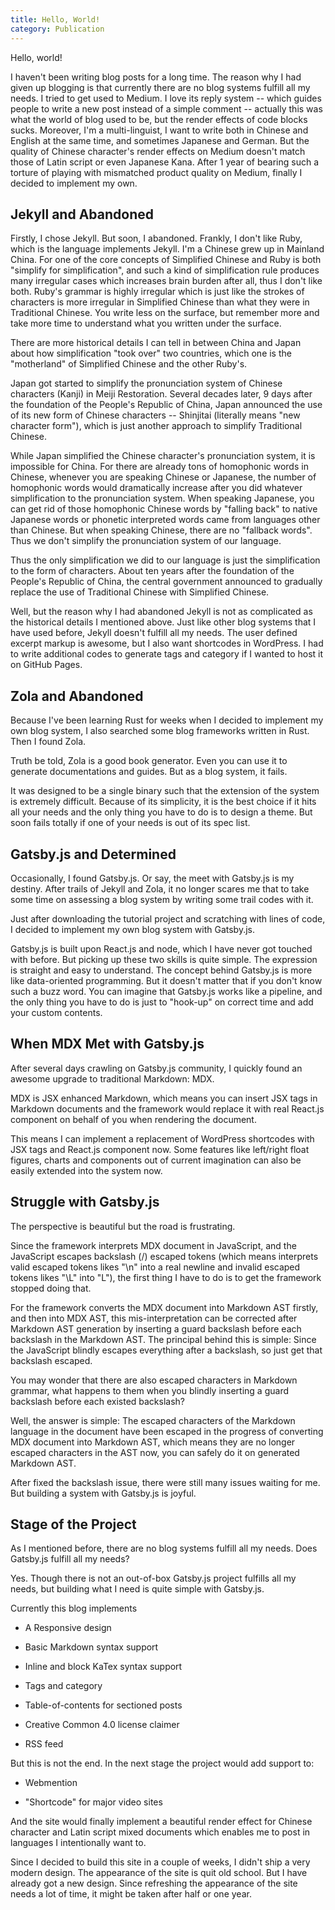 ```yaml
---
title: Hello, World!
category: Publication
---
```


Hello, world!

I haven't been writing blog posts for a long time. The reason why I had given
up blogging is that currently there are no blog systems fulfill all my needs. I
tried to get used to Medium. I love its reply system -- which guides people to 
write a new post instead of a simple comment -- actually this was what the world
of blog used to be, but the render effects of code blocks sucks. Moreover, I'm a
multi-linguist, I want to write both in Chinese and English at the same time,
and sometimes Japanese and German. But the quality of Chinese character's render
effects on Medium doesn't match those of Latin script or even Japanese Kana. 
After 1 year of bearing such a torture of playing with mismatched product 
quality on Medium, finally I decided to implement my own.

## Jekyll and Abandoned

Firstly, I chose Jekyll. But soon, I abandoned. Frankly, I don't like Ruby,
which is the language implements Jekyll. I'm a Chinese grew up in Mainland
China. For one of the core concepts of Simplified Chinese and Ruby is both
"simplify for simplification", and such a kind of simplification rule produces
many irregular cases which increases brain burden after all, thus I don't like
both. Ruby's grammar is highly irregular which is just like the strokes of
characters is more irregular in Simplified Chinese than what they were in
Traditional Chinese. You write less on the surface, but remember more and take
more time to understand what you written under the surface.

There are more historical details I can tell in between China and Japan about
how simplification "took over" two countries, which one is the "motherland" of 
Simplified Chinese and the other Ruby's.

Japan got started to simplify the pronunciation system of Chinese characters
(Kanji) in Meiji Restoration. Several decades later, 9 days after the foundation
of the People's Republic of China, Japan announced the use of its new form of
Chinese characters -- Shinjitai (literally means "new character form"), which
is just another approach to simplify Traditional Chinese. 

While Japan simplified the Chinese character's pronunciation system, it is 
impossible for China. For there are already tons of homophonic words in Chinese,
whenever you are speaking Chinese or Japanese, the number of homophonic words
would dramatically increase after you did whatever simplification to the
pronunciation system. When speaking Japanese, you can get rid of those
homophonic Chinese words by "falling back" to native Japanese words or phonetic
interpreted words came from languages other than Chinese. But when speaking
Chinese, there are no "fallback words". Thus we don't simplify the pronunciation
system of our language.

Thus the only simplification we did to our language is just the simplification
to the form of characters. About ten years after the foundation of the People's 
Republic of China, the central government announced to gradually replace the use
of Traditional Chinese with Simplified Chinese.

Well, but the reason why I had abandoned Jekyll is not as complicated as the
historical details I mentioned above. Just like other blog systems that I have
used before, Jekyll doesn't fulfill all my needs. The user defined excerpt
markup is awesome, but I also want shortcodes in WordPress. I had to write
additional codes to generate tags and category if I wanted to host it on GitHub
Pages.

## Zola and Abandoned

Because I've been learning Rust for weeks when I decided to implement my own
blog system, I also searched some blog frameworks written in Rust. Then I found
Zola.

Truth be told, Zola is a good book generator. Even you can use it to generate 
documentations and guides. But as a blog system, it fails.

It was designed to be a single binary such that the extension of the system is
extremely difficult. Because of its simplicity, it is the best choice if it hits
all your needs and the only thing you have to do is to design a theme. But soon
fails totally if one of your needs is out of its spec list.

## Gatsby.js and Determined

Occasionally, I found Gatsby.js. Or say, the meet with Gatsby.js is my destiny.
After trails of Jekyll and Zola, it no longer scares me that to take some time
on assessing a blog system by writing some trail codes with it.

Just after downloading the tutorial project and scratching with lines of code, I
decided to implement my own blog system with Gatsby.js.

Gatsby.js is built upon React.js and node, which I have never got touched with
before. But picking up these two skills is quite simple. The expression is
straight and easy to understand. The concept behind Gatsby.js is more like
data-oriented programming. But it doesn't matter that if you don't know such a
buzz word. You can imagine that Gatsby.js works like a pipeline, and the only
thing you have to do is just to "hook-up" on correct time and add your custom
contents.

## When MDX Met with Gatsby.js

After several days crawling on Gatsby.js community, I quickly found an awesome
upgrade to traditional Markdown: MDX.

MDX is JSX enhanced Markdown, which means you can insert JSX tags in Markdown
documents and the framework would replace it with real React.js component on
behalf of you when rendering the document.

This means I can implement a replacement of WordPress shortcodes with JSX tags
and React.js component now. Some features like left/right float figures, charts
and components out of current imagination can also be easily extended into the
system now.

## Struggle with Gatsby.js

The perspective is beautiful but the road is frustrating.

Since the framework interprets MDX document in JavaScript, and the JavaScript
escapes backslash (/) escaped tokens (which means interprets valid escaped
tokens likes "\n" into a real newline and invalid escaped tokens likes "\L" into
"L"), the first thing I have to do is to get the framework stopped doing that.

For the framework converts the MDX document into Markdown AST firstly, and then 
into MDX AST, this mis-interpretation can be corrected after Markdown AST
generation by inserting a guard backslash before each backslash in the Markdown
AST. The principal behind this is simple: Since the JavaScript blindly escapes
everything after a backslash, so just get that backslash escaped.  

You may wonder that there are also escaped characters in Markdown grammar, what
happens to them when you blindly inserting a guard backslash before each existed
backslash?

Well, the answer is simple: The escaped characters of the Markdown language in
the document have been escaped in the progress of converting MDX document into
Markdown AST, which means they are no longer escaped characters in the AST now,
you can safely do it on generated Markdown AST.

After fixed the backslash issue, there were still many issues waiting for me.
But building a system with Gatsby.js is joyful.

## Stage of the Project

As I mentioned before, there are no blog systems fulfill all my needs. Does
Gatsby.js fulfill all my needs?

Yes. Though there is not an out-of-box Gatsby.js project fulfills all my needs,
but building what I need is quite simple with Gatsby.js.

Currently this blog implements

- A Responsive design

- Basic Markdown syntax support

- Inline and block KaTex syntax support

- Tags and category

- Table-of-contents for sectioned posts

- Creative Common 4.0 license claimer

- RSS feed

But this is not the end. In the next stage the project would add support to:
  
- Webmention
  
- "Shortcode" for major video sites

And the site would finally implement a beautiful render effect for Chinese
character and Latin script mixed documents which enables me to post in languages
I intentionally want to.

Since I decided to build this site in a couple of weeks, I didn't ship a very 
modern design. The appearance of the site is quit old school. But I have already
got a new design. Since refreshing the appearance of the site needs a lot of
time, it might be taken after half or one year.
 